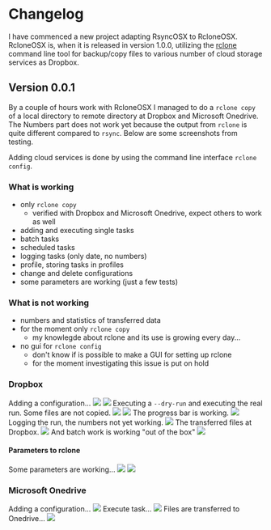 # Changelog

I have commenced a new project adapting RsyncOSX to RcloneOSX. RcloneOSX is, when it is released in version 1.0.0, utilizing the [rclone](https://rclone.org) command line tool for backup/copy files to various number of cloud storage services as Dropbox.

## Version 0.0.1

By a couple of hours work with RcloneOSX I managed to do a `rclone copy` of a local directory to remote directory at Dropbox and Microsoft Onedrive. The Numbers part does not work yet because the output from `rclone` is quite different compared to `rsync`. Below are some screenshots from testing.

Adding cloud services is done by using the command line interface `rclone config`.

### What is working

* only `rclone copy`
  - verified with Dropbox and Microsoft Onedrive, expect others to work as well
* adding and executing single tasks
* batch tasks
* scheduled tasks
* logging tasks (only date, no numbers)
* profile, storing tasks in profiles
* change and delete configurations
* some parameters are working (just a few tests)

### What is not working

* numbers and statistics of transferred data
* for the moment only `rclone copy`
  - my knowlegde about rclone and its use is growing every day...
* no gui for `rclone config`
  - don't know if is possible to make a GUI for setting up rclone
  - for the moment investigating this issue is put on hold

### Dropbox

Adding a configuration...
![](Screenshots/rclone1.png)
![](Screenshots/rclone2.png)
Executing a `--dry-run` and executing the real run. Some files are not copied.
![](Screenshots/rclone3.png)
![](Screenshots/rclone4.png)
The progress bar is working.
![](Screenshots/rclone5.png)
Logging the run, the numbers not yet working.
![](Screenshots/rclone7.png)
The transferred files at Dropbox.
![](Screenshots/rclone8.png)
And batch work is working "out of the box"
![](Screenshots/rclone10.png)

#### Parameters to rclone
Some parameters are working...
![](Screenshots/parameters1.png)
![](Screenshots/parameters2.png)

### Microsoft Onedrive
Adding a configuration...
![](Screenshots/onedrive1.png)
Execute task...
![](Screenshots/onedrive2.png)
Files are transferred to Onedrive...
![](Screenshots/onedrive3.png)
